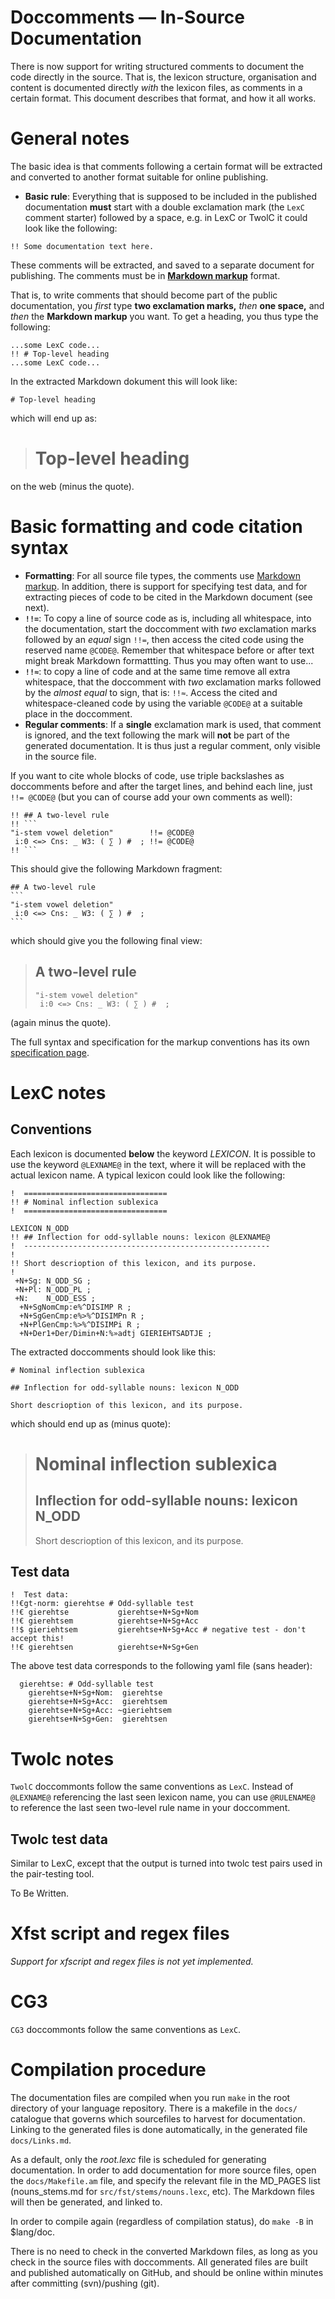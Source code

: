 # Doccomments — In-Source Documentation

There is now support for writing structured comments to document the
code directly in the source. That is, the lexicon structure, organisation and
content is documented directly *with* the lexicon files, as comments in a certain
format. This document describes that format, and how it all works.

# General notes

The basic idea is that comments following a certain format will be extracted and
converted to another format suitable for online publishing.

* **Basic rule**:  Everything that is supposed to be included in the published
 documentation **must** start with a double exclamation mark (the `LexC` comment starter) followed by a space,
 e.g. in LexC or TwolC it could look like the following:

```
!! Some documentation text here.
```

These comments will be extracted, and saved to a separate document for publishing.
The comments must be in **[Markdown markup](https://www.markdownguide.org/cheat-sheet/)** format.

That is, to write comments that should become part of the public documentation, you *first* type **two exclamation marks,** *then* **one space,** and *then* the **Markdown markup** you want. To get a heading, you thus type the following:

```
...some LexC code...
!! # Top-level heading
...some LexC code...
```

In the extracted Markdown dokument this will look like:

```
# Top-level heading
```

which will end up as:

> # Top-level heading

on the web (minus the quote).

# Basic formatting and code citation syntax

* **Formatting**:  For all source file types, the comments use
  [Markdown markup](https://www.markdownguide.org/cheat-sheet/). In addition, there is
support for specifying test data, and for extracting pieces of code to be cited in the Markdown document (see next).
* **`!!=`**:  To copy a line of source code as is, including all whitespace, into the
    documentation, start the doccomment with *two* exclamation marks followed by an *equal* sign `!!=`,
    then access the cited code using the reserved name `@CODE@`. Remember that whitespace before or after
    text might break Markdown formattting. Thus you may often want to use...
* **`!!≈`**: to copy a line of code and at the same time  remove all extra whitespace, that the
    doccomment with *two* exclamation marks followed by the *almost
    equal* to sign, that is: `!!≈`. Access the cited and whitespace-cleaned code
    by using the variable `@CODE@` at a suitable place in the doccomment.
* **Regular comments**:  If a **single** exclamation mark is used, that comment is ignored,
    and the text following the mark will **not** be part of the generated documentation. It is thus
    just a regular comment, only visible in the source file.

If you want to cite whole blocks of code, use triple backslashes as doccomments before and after
the target lines, and behind each line, just `!!= @CODE@` (but you can of course add your own comments as well):

```
!! ## A two-level rule
!! ```
"i-stem vowel deletion"		   !!= @CODE@
 i:0 <=> Cns: _ W3: ( ∑ ) #  ; !!= @CODE@
!! ```
```

This should give the following Markdown fragment:

````
## A two-level rule
```
"i-stem vowel deletion"
 i:0 <=> Cns: _ W3: ( ∑ ) #  ;
```
````

which should give you the following final view:

> ## A two-level rule
> ```
> "i-stem vowel deletion"
>  i:0 <=> Cns: _ W3: ( ∑ ) #  ;
> ```

(again minus the quote).

The full syntax and specification for the markup conventions has its own [specification page](In-sourceDocumentationSpecification.html).

# LexC notes

## Conventions

Each lexicon is documented **below** the keyword *LEXICON*. It is possible to use the keyword `@LEXNAME@` in the text, where it will be replaced with the actual lexicon name. A typical lexicon could look like the following:

```
!  ================================
!! # Nominal inflection sublexica
!  ================================

LEXICON N_ODD
!! ## Inflection for odd-syllable nouns: lexicon @LEXNAME@
!  -------------------------------------------------------
! 
!! Short descrioption of this lexicon, and its purpose.
! 
 +N+Sg: N_ODD_SG ;
 +N+Pl: N_ODD_PL ;
 +N:    N_ODD_ESS ;
  +N+SgNomCmp:e%^DISIMP R ;
  +N+SgGenCmp:e%>%^DISIMPn R ;
  +N+PlGenCmp:%>%^DISIMPi R ;
  +N+Der1+Der/Dimin+N:%»adtj GIERIEHTSADTJE ;
```

The extracted doccomments should look like this:

```
# Nominal inflection sublexica

## Inflection for odd-syllable nouns: lexicon N_ODD

Short descrioption of this lexicon, and its purpose.
```

which should end up as (minus quote):

> # Nominal inflection sublexica
> 
> ## Inflection for odd-syllable nouns: lexicon N_ODD
> 
> Short descrioption of this lexicon, and its purpose.


## Test data

```
!  Test data:
!!€gt-norm: gierehtse # Odd-syllable test
!!€ gierehtse           gierehtse+N+Sg+Nom
!!€ gierehtsem          gierehtse+N+Sg+Acc
!!$ gieriehtsem         gierehtse+N+Sg+Acc # negative test - don't accept this!
!!€ gierehtsen          gierehtse+N+Sg+Gen
```

The above test data corresponds to the following yaml file (sans header):

```
  gierehtse: # Odd-syllable test
    gierehtse+N+Sg+Nom:  gierehtse
    gierehtse+N+Sg+Acc:  gierehtsem
    gierehtse+N+Sg+Acc: ~gieriehtsem
    gierehtse+N+Sg+Gen:  gierehtsen
```

# Twolc notes

`TwolC` doccommonts follow the same conventions as `LexC`. Instead of `@LEXNAME@` referencing the last seen lexicon name, you can use `@RULENAME@` to reference the last seen two-level rule name in your doccomment.

## Twolc test data

Similar to LexC, except that the output is turned into twolc test pairs used in the pair-testing tool.

To Be Written.

# Xfst script and regex files

*Support for xfscript and regex files is not yet implemented.*

# CG3

`CG3` doccommonts follow the same conventions as `LexC`.

# Compilation procedure

The documentation files are compiled when you run `make` in the root directory of your language repository. There is a makefile in the `docs/` catalogue that governs which sourcefiles to harvest for documentation. Linking to the generated files is done automatically, in the generated file `docs/Links.md`.

As a default, only the *root.lexc* file is scheduled for generating documentation. In order to add documentation for more source files, open the `docs/Makefile.am`
file, and specify the relevant file in the MD_PAGES list (nouns_stems.md for
`src/fst/stems/nouns.lexc`, etc). The Markdown files will then be generated, and linked to.

In order to compile again (regardless of compilation status), do `make -B` in $lang/doc.

There is no need to check in the converted Markdown files, as long as you check in the source files with doccomments. All generated files are built and published automatically on GitHub, and should be online within minutes after committing (svn)/pushing (git).
